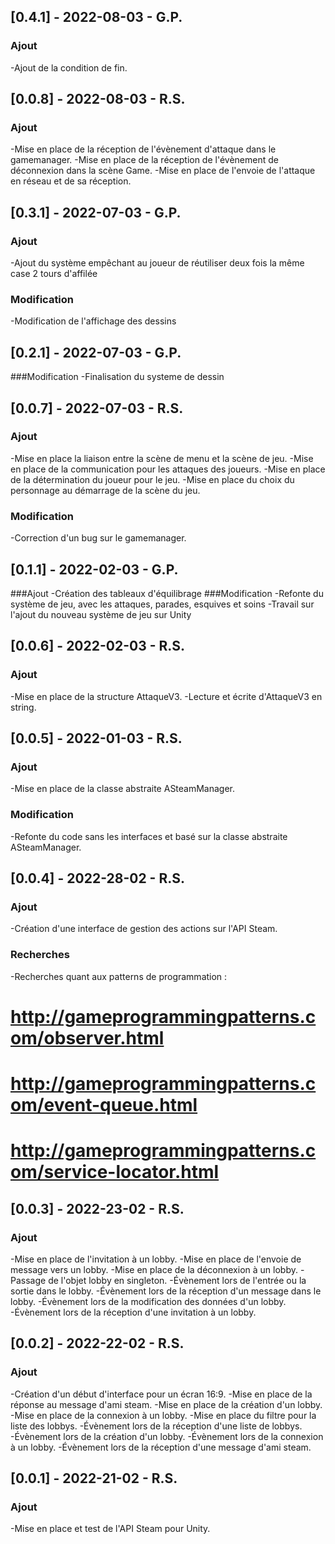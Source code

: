 ## [0.4.1] - 2022-08-03 - G.P.
### Ajout
-Ajout de la condition de fin.

## [0.0.8] - 2022-08-03 - R.S.
### Ajout
-Mise en place de la réception de l'évènement d'attaque dans le gamemanager.
-Mise en place de la réception de l'évènement de déconnexion dans la scène Game.
-Mise en place de l'envoie de l'attaque en réseau et de sa réception.

## [0.3.1] - 2022-07-03 - G.P.
### Ajout
-Ajout du système empêchant au joueur de réutiliser deux fois la même case 2 tours d'affilée
### Modification
-Modification de l'affichage des dessins

## [0.2.1] - 2022-07-03 - G.P.
###Modification
-Finalisation du systeme de dessin

## [0.0.7] - 2022-07-03 - R.S.
### Ajout
-Mise en place la liaison entre la scène de menu et la scène de jeu.
-Mise en place de la communication pour les attaques des joueurs.
-Mise en place de la détermination du joueur pour le jeu.
-Mise en place du choix du personnage au démarrage de la scène du jeu.
### Modification
-Correction d'un bug sur le gamemanager.

## [0.1.1] - 2022-02-03 - G.P.
###Ajout
-Création des tableaux d'équilibrage
###Modification
-Refonte du système de jeu, avec les attaques, parades, esquives et soins
-Travail sur l'ajout du nouveau système de jeu sur Unity

## [0.0.6] - 2022-02-03 - R.S.
### Ajout
-Mise en place de la structure AttaqueV3.
-Lecture et écrite d'AttaqueV3 en string.

## [0.0.5] - 2022-01-03 - R.S.
### Ajout
-Mise en place de la classe abstraite ASteamManager.
### Modification
-Refonte du code sans les interfaces et basé sur la classe abstraite ASteamManager.

## [0.0.4] - 2022-28-02 - R.S.
### Ajout
-Création d'une interface de gestion des actions sur l'API Steam.
### Recherches
-Recherches quant aux patterns de programmation :
# http://gameprogrammingpatterns.com/observer.html
# http://gameprogrammingpatterns.com/event-queue.html
# http://gameprogrammingpatterns.com/service-locator.html

## [0.0.3] - 2022-23-02 - R.S.
### Ajout
-Mise en place de l'invitation à un lobby.
-Mise en place de l'envoie de message vers un lobby.
-Mise en place de la déconnexion à un lobby.
-Passage de l'objet lobby en singleton.
-Évènement lors de l'entrée ou la sortie dans le lobby.
-Évènement lors de la réception d'un message dans le lobby.
-Évènement lors de la modification des données d'un lobby.
-Évènement lors de la réception d'une invitation à un lobby.

## [0.0.2] - 2022-22-02 - R.S.
### Ajout
-Création d'un début d'interface pour un écran 16:9.
-Mise en place de la réponse au message d'ami steam.
-Mise en place de la création d'un lobby.
-Mise en place de la connexion à un lobby.
-Mise en place du filtre pour la liste des lobbys.
-Évènement lors de la réception d'une liste de lobbys.
-Évènement lors de la création d'un lobby.
-Évènement lors de la connexion à un lobby.
-Évènement lors de la réception d'une message d'ami steam.

## [0.0.1] - 2022-21-02 - R.S.
### Ajout
-Mise en place et test de l'API Steam pour Unity.